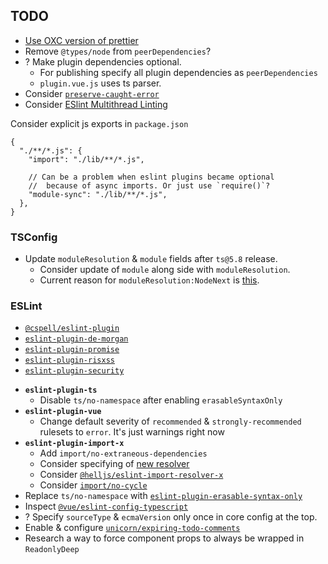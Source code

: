 ## TODO

- [Use OXC version of prettier](https://prettier.io/blog/2025/06/23/3.6.0#javascript)
- Remove `@types/node` from `peerDependencies`?
- ? Make plugin dependencies optional.
  - For publishing specify all plugin dependencies as `peerDependencies`
  - `plugin.vue.js` uses ts parser.
- Consider [`preserve-caught-error`](https://eslint.org/docs/latest/rules/preserve-caught-error)
- Consider [ESlint Multithread Linting](https://eslint.org/blog/2025/08/multithread-linting/)

Consider explicit js exports in `package.json`

```jsonc
{
  "./**/*.js": {
    "import": "./lib/**/*.js",

    // Can be a problem when eslint plugins became optional
    //  because of async imports. Or just use `require()`?
    "module-sync": "./lib/**/*.js",
  },
}
```

### TSConfig

- Update `moduleResolution` & `module` fields after `ts@5.8` release.
  - Consider update of `module` along side with `moduleResolution`.
  - Current reason for `moduleResolution:NodeNext` is [this](https://devblogs.microsoft.com/typescript/announcing-typescript-5-7/#validated-json-imports-in---module-nodenext).

### ESLint

- [`@cspell/eslint-plugin`](https://www.npmjs.com/package/@cspell/eslint-plugin)
- [`eslint-plugin-de-morgan`](https://www.npmjs.com/package/eslint-plugin-de-morgan)
- [`eslint-plugin-promise`](https://www.npmjs.com/package/eslint-plugin-promise)
- [`eslint-plugin-risxss`](https://www.npmjs.com/package/eslint-plugin-risxss)
- [`eslint-plugin-security`](https://www.npmjs.com/package/eslint-plugin-security)

* **`eslint-plugin-ts`**
  - Disable `ts/no-namespace` after enabling `erasableSyntaxOnly`
* **`eslint-plugin-vue`**
  - Change default severity of `recommended` & `strongly-recommended` rulesets to `error`. It's just warnings right now
* **`eslint-plugin-import-x`**
  - Add `import/no-extraneous-dependencies`
  - Consider specifying of [new resolver](https://github.com/un-ts/eslint-plugin-import-x/releases/tag/v4.6.0)
  - Consider [`@helljs/eslint-import-resolver-x`](https://www.npmjs.com/package/@helljs/eslint-import-resolver-x)
  - Consider [`import/no-cycle`](https://github.com/un-ts/eslint-plugin-import-x/blob/master/docs/rules/no-cycle.md)
* Replace `ts/no-namespace` with [`eslint-plugin-erasable-syntax-only`](https://www.npmjs.com/package/eslint-plugin-erasable-syntax-only)
* Inspect [`@vue/eslint-config-typescript`](https://www.npmjs.com/package/@vue/eslint-config-typescript)
* ? Specify `sourceType` & `ecmaVersion` only once in core config at the top.
* Enable & configure [`unicorn/expiring-todo-comments`](https://github.com/sindresorhus/eslint-plugin-unicorn/blob/main/docs/rules/expiring-todo-comments.md)
* Research a way to force component props to always be wrapped in `ReadonlyDeep`
